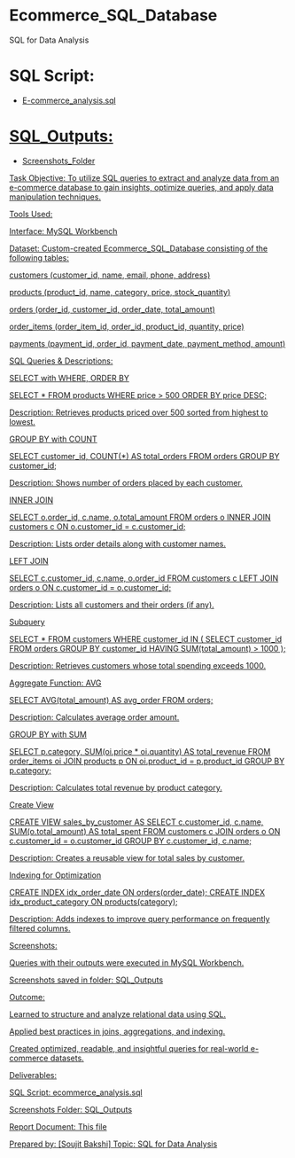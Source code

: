 # Ecommerce_SQL_Database
SQL for Data Analysis 

# SQL Script:  
 - <a href="https://github.com/SOUJIT-BAKSHI/-Ecommerce_SQL_Database/blob/main/Ecommerce_DB.sql">E-commerce_analysis.sql
# SQL_Outputs:
 - <a href="https://github.com/SOUJIT-BAKSHI/-Ecommerce_SQL_Database/blob/main/E-commerce_sql_output.pdf">Screenshots_Folder


Task Objective:
To utilize SQL queries to extract and analyze data from an e-commerce database to gain insights, optimize queries, and apply data manipulation techniques.

Tools Used:



Interface: MySQL Workbench

Dataset:
Custom-created Ecommerce_SQL_Database consisting of the following tables:

customers (customer_id, name, email, phone, address)

products (product_id, name, category, price, stock_quantity)

orders (order_id, customer_id, order_date, total_amount)

order_items (order_item_id, order_id, product_id, quantity, price)

payments (payment_id, order_id, payment_date, payment_method, amount)

SQL Queries & Descriptions:

SELECT with WHERE, ORDER BY

SELECT * FROM products WHERE price > 500 ORDER BY price DESC;

Description: Retrieves products priced over 500 sorted from highest to lowest.

GROUP BY with COUNT

SELECT customer_id, COUNT(*) AS total_orders FROM orders GROUP BY customer_id;

Description: Shows number of orders placed by each customer.

INNER JOIN

SELECT o.order_id, c.name, o.total_amount FROM orders o INNER JOIN customers c ON o.customer_id = c.customer_id;

Description: Lists order details along with customer names.

LEFT JOIN

SELECT c.customer_id, c.name, o.order_id FROM customers c LEFT JOIN orders o ON c.customer_id = o.customer_id;

Description: Lists all customers and their orders (if any).

Subquery

SELECT * FROM customers WHERE customer_id IN (
  SELECT customer_id FROM orders GROUP BY customer_id HAVING SUM(total_amount) > 1000
);

Description: Retrieves customers whose total spending exceeds 1000.

Aggregate Function: AVG

SELECT AVG(total_amount) AS avg_order FROM orders;

Description: Calculates average order amount.

GROUP BY with SUM

SELECT p.category, SUM(oi.price * oi.quantity) AS total_revenue
FROM order_items oi JOIN products p ON oi.product_id = p.product_id
GROUP BY p.category;

Description: Calculates total revenue by product category.

Create View

CREATE VIEW sales_by_customer AS
SELECT c.customer_id, c.name, SUM(o.total_amount) AS total_spent
FROM customers c JOIN orders o ON c.customer_id = o.customer_id
GROUP BY c.customer_id, c.name;

Description: Creates a reusable view for total sales by customer.

Indexing for Optimization

CREATE INDEX idx_order_date ON orders(order_date);
CREATE INDEX idx_product_category ON products(category);

Description: Adds indexes to improve query performance on frequently filtered columns.

Screenshots:

Queries with their outputs were executed in MySQL Workbench.

Screenshots saved in folder: SQL_Outputs

Outcome:

Learned to structure and analyze relational data using SQL.

Applied best practices in joins, aggregations, and indexing.

Created optimized, readable, and insightful queries for real-world e-commerce datasets.

Deliverables:

SQL Script: ecommerce_analysis.sql

Screenshots Folder: SQL_Outputs

Report Document: This file

Prepared by:
[Soujit Bakshi]
Topic: SQL for Data Analysis

